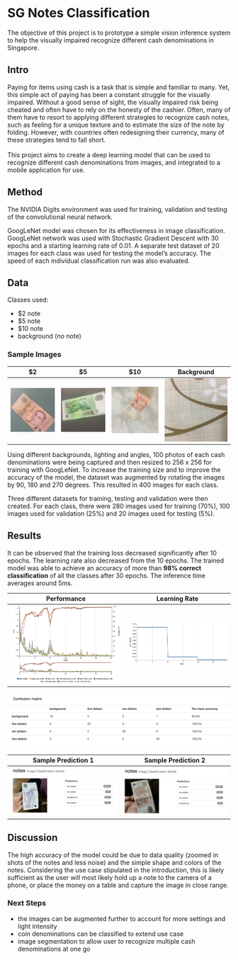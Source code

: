 # SG Notes Classification
The objective of this project is to prototype a simple vision inference system to help the visually impaired recognize different cash denominations in Singapore.

## Intro
Paying for items using cash is a task that is simple and familiar to many. Yet, this simple act of paying has been a constant struggle for the visually impaired. Without a good sense of sight, the visually impaired risk being cheated and often have to rely on the honesty of the cashier. Often, many of them have to resort to applying different strategies to recognize cash notes, such as feeling for a unique texture and to estimate the size of the note by folding. However, with countries often redesigning their currency, many of these strategies tend to fall short.<br><br>
This project aims to create a deep learning model that can be used to recognize different cash denominations from images, and integrated to a mobile application for use.  

## Method
The NVIDIA Digits environment was used for training, validation and testing of the convolutional neural network. 

GoogLeNet model was chosen for its effectiveness in image classification. GoogLeNet network was used with Stochastic Gradient Descent with 30 epochs and a starting learning rate of 0.01. A separate test dataset of 20 images for each class was used for testing the model’s accuracy. The speed of each individual classification run was also evaluated. 

## Data
Classes used: 
- $2 note
- $5 note 
- $10 note 
- background (no note)

### Sample Images
$2            |  $5 | $10 | Background
:-------------:|:-----------:| :-------------:|:-----------:
![two](data/two_dollars/IMG_8462.JPG) | ![five](data/five_dollars/IMG_8544.JPG) | ![ten](data/ten_dollars/IMG_8380.JPG)  |  ![background](data/background/IMG_8802.JPG)


Using different backgrounds, lighting and angles, 100 photos of each cash denominations were being captured and then resized to 256 x 256 for training with GoogLeNet. To increase the training size and to improve the accuracy of the model, the dataset was augmented by rotating the images by 90, 180 and 270 degrees. This resulted in 400 images for each class. 

Three different datasets for training, testing and validation were then created. For each class, there were 280 images used for training (70%), 100 images used for validation (25%) and 20 images used for testing (5%). 

## Results
It can be observed that the training loss decreased significantly after 10 epochs. The learning rate also decreased from the 10 epochs. The trained model was able to achieve an accuracy of more than **98% correct classification** of all the classes after 30 epochs. The inference time averages around 5ms.

Performance  |  Learning Rate 
:-------------:|:-----------:
![performance](results/performance.png)  |  ![learning-rate](results/learning_rate.png)

![confusion-matrix](results/confusion_matrix.png)

Sample Prediction 1  |  Sample Prediction 2 
:-------------:|:-----------:
![prediction1](results/prediction1.png)  |  ![prediction2](results/prediction2.png)

## Discussion
The high accuracy of the model could be due to data quality (zoomed in shots of the notes and less noise) and the simple shape and colors of the notes. Considering the use case stipulated in the introduction, this is likely sufficient as the user will most likely hold up a note to the camera of a phone, or place the money on a table and capture the image in close range.<br>
### Next Steps
- the images can be augmented further to account for more settings and light intensity
- coin denominations can be classified to extend use case
- image segmentation to allow user to recognize multiple cash denominations at one go
